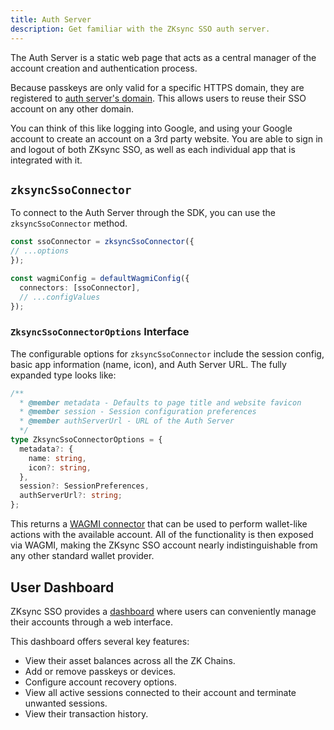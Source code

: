 ```yaml
---
title: Auth Server
description: Get familiar with the ZKsync SSO auth server.
---
```


The Auth Server is a static web page that acts as a central manager of the account creation and authentication process.

Because passkeys are only valid for a specific HTTPS domain,
they are registered to [auth server's domain](https://auth-test.zksync.dev).
This allows users to reuse their SSO account on any other domain.

You can think of this like logging into Google, and using your Google account to create an account on a 3rd party website.
You are able to sign in and logout of both ZKsync SSO, as well as each individual app that is integrated with it.

## `zksyncSsoConnector`

To connect to the Auth Server through the SDK, you can use the `zksyncSsoConnector` method.

```ts
const ssoConnector = zksyncSsoConnector({
// ...options
});

const wagmiConfig = defaultWagmiConfig({
  connectors: [ssoConnector],
  // ...configValues
});
```

<!-- // cspell: disable -->
### `ZksyncSsoConnectorOptions` Interface
<!-- // cspell: enable -->

The configurable options for `zksyncSsoConnector` include the session config, basic app information (name, icon), and Auth Server URL.
The fully expanded type looks like:

<!-- // cspell: disable -->

```ts
/**
  * @member metadata - Defaults to page title and website favicon
  * @member session - Session configuration preferences
  * @member authServerUrl - URL of the Auth Server
  */
type ZksyncSsoConnectorOptions = {
  metadata?: {
    name: string,
    icon?: string,
  },
  session?: SessionPreferences,
  authServerUrl?: string;
};
```
<!-- // cspell: enable -->

This returns a [WAGMI connector](https://wagmi.sh/core/api/connectors) that can be used to perform wallet-like
actions with the available account.
All of the functionality is then exposed via WAGMI,
making the ZKsync SSO account nearly indistinguishable from any other standard wallet provider.

## User Dashboard

ZKsync SSO provides a [dashboard](https://auth-test.zksync.dev/dashboard) where users can conveniently manage their accounts through a web interface.

This dashboard offers several key features:

- View their asset balances across all the ZK Chains.
- Add or remove passkeys or devices.
- Configure account recovery options.
- View all active sessions connected to their account and terminate unwanted sessions.
- View their transaction history.
